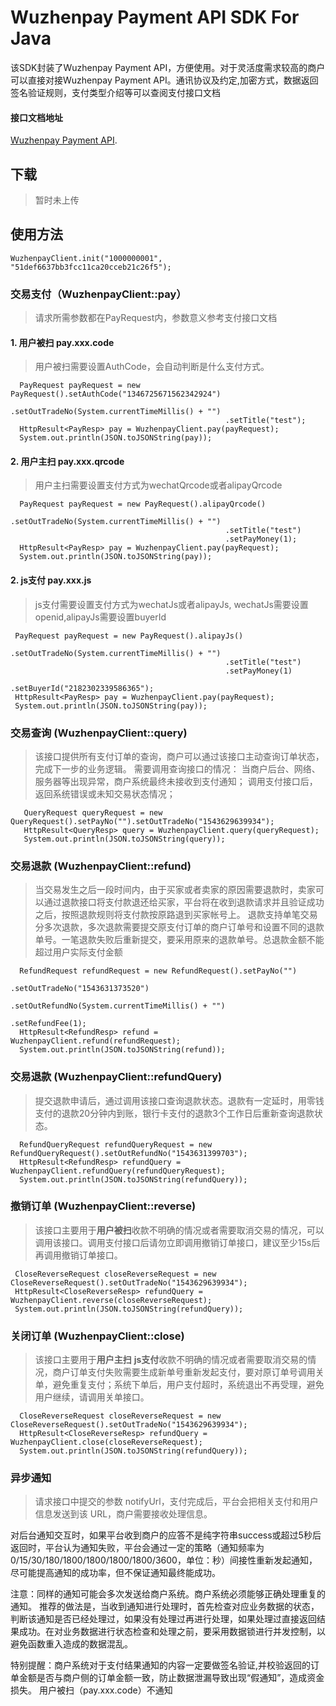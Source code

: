 # Wuzhenpay Payment API SDK For Java
该SDK封装了Wuzhenpay Payment API，方便使用。对于灵活度需求较高的商户可以直接对接Wuzhenpay Payment API。通讯协议及约定,加密方式，数据返回签名验证规则，支付类型介绍等可以查阅支付接口文档 
#### 接口文档地址
[Wuzhenpay Payment API](http://example.net/).


## 下载
> 暂时未上传

## 使用方法
``` 
WuzhenpayClient.init("1000000001", "51def6637bb3fcc11ca20cceb21c26f5");
```

### 交易支付（WuzhenpayClient::pay）
> 请求所需参数都在PayRequest内，参数意义参考支付接口文档

#### 1. 用户被扫 pay.xxx.code
> 用户被扫需要设置AuthCode，会自动判断是什么支付方式。
``` 
  PayRequest payRequest = new PayRequest().setAuthCode("1346725671562342924")
                                                .setOutTradeNo(System.currentTimeMillis() + "")
                                                .setTitle("test");
  HttpResult<PayResp> pay = WuzhenpayClient.pay(payRequest);
  System.out.println(JSON.toJSONString(pay));
``` 

#### 2. 用户主扫 pay.xxx.qrcode
> 用户主扫需要设置支付方式为wechatQrcode或者alipayQrcode
``` 
  PayRequest payRequest = new PayRequest().alipayQrcode()
                                                .setOutTradeNo(System.currentTimeMillis() + "")
                                                .setTitle("test")
                                                .setPayMoney(1);
  HttpResult<PayResp> pay = WuzhenpayClient.pay(payRequest);
  System.out.println(JSON.toJSONString(pay));
 ``` 

#### 2. js支付 pay.xxx.js
> js支付需要设置支付方式为wechatJs或者alipayJs, wechatJs需要设置openid,alipayJs需要设置buyerId
``` 
 PayRequest payRequest = new PayRequest().alipayJs()
                                                .setOutTradeNo(System.currentTimeMillis() + "")
                                                .setTitle("test")
                                                .setPayMoney(1)
                                                .setBuyerId("2182302339586365");
 HttpResult<PayResp> pay = WuzhenpayClient.pay(payRequest);
 System.out.println(JSON.toJSONString(pay));
 ``` 
 
 ### 交易查询 (WuzhenpayClient::query)
> 该接口提供所有支付订单的查询，商户可以通过该接口主动查询订单状态，完成下一步的业务逻辑。 需要调用查询接口的情况： 当商户后台、网络、服务器等出现异常，商户系统最终未接收到支付通知； 调用支付接口后，返回系统错误或未知交易状态情况；
``` 
   QueryRequest queryRequest = new QueryRequest().setPayNo("").setOutTradeNo("1543629639934");
   HttpResult<QueryResp> query = WuzhenpayClient.query(queryRequest);
   System.out.println(JSON.toJSONString(query));
``` 
 ### 交易退款 (WuzhenpayClient::refund)
 > 当交易发生之后一段时间内，由于买家或者卖家的原因需要退款时，卖家可以通过退款接口将支付款退还给买家，平台将在收到退款请求并且验证成功之后，按照退款规则将支付款按原路退到买家帐号上。 退款支持单笔交易分多次退款，多次退款需要提交原支付订单的商户订单号和设置不同的退款单号。一笔退款失败后重新提交，要采用原来的退款单号。总退款金额不能超过用户实际支付金额
 ``` 
   RefundRequest refundRequest = new RefundRequest().setPayNo("")
                                                         .setOutTradeNo("1543631373520")
                                                         .setOutRefundNo(System.currentTimeMillis() + "")
                                                         .setRefundFee(1);
   HttpResult<RefundResp> refund = WuzhenpayClient.refund(refundRequest);
   System.out.println(JSON.toJSONString(refund));
 ``` 

 ### 交易退款 (WuzhenpayClient::refundQuery)
 > 提交退款申请后，通过调用该接口查询退款状态。退款有一定延时，用零钱支付的退款20分钟内到账，银行卡支付的退款3个工作日后重新查询退款状态。
 ``` 
   RefundQueryRequest refundQueryRequest = new RefundQueryRequest().setOutRefundNo("1543631399703");
   HttpResult<RefundResp> refundQuery = WuzhenpayClient.refundQuery(refundQueryRequest);
   System.out.println(JSON.toJSONString(refundQuery));
 ``` 

 ### 撤销订单 (WuzhenpayClient::reverse)
 > 该接口主要用于**用户被扫**收款不明确的情况或者需要取消交易的情况，可以调用该接口。调用支付接口后请勿立即调用撤销订单接口，建议至少15s后再调用撤销订单接口。
 ``` 
  CloseReverseRequest closeReverseRequest = new CloseReverseRequest().setOutTradeNo("1543629639934");
  HttpResult<CloseReverseResp> refundQuery = WuzhenpayClient.reverse(closeReverseRequest);
  System.out.println(JSON.toJSONString(refundQuery));
 ``` 
 ### 关闭订单 (WuzhenpayClient::close)
 > 该接口主要用于**用户主扫** **js支付**收款不明确的情况或者需要取消交易的情况，商户订单支付失败需要生成新单号重新发起支付，要对原订单号调用关单，避免重复支付；系统下单后，用户支付超时，系统退出不再受理，避免用户继续，请调用关单接口。
 ``` 
   CloseReverseRequest closeReverseRequest = new CloseReverseRequest().setOutTradeNo("1543629639934");
   HttpResult<CloseReverseResp> refundQuery = WuzhenpayClient.close(closeReverseRequest);
   System.out.println(JSON.toJSONString(refundQuery));
 ``` 
 
 
  ### 异步通知
  > 请求接口中提交的参数 notifyUrl，支付完成后，平台会把相关支付和用户信息发送到该 URL，商户需要接收处理信息。

对后台通知交互时，如果平台收到商户的应答不是纯字符串success或超过5秒后返回时，平台认为通知失败，平台会通过一定的策略（通知频率为0/15/30/180/1800/1800/1800/1800/3600，单位：秒）间接性重新发起通知，尽可能提高通知的成功率，但不保证通知最终能成功。

注意：同样的通知可能会多次发送给商户系统。商户系统必须能够正确处理重复的通知。
推荐的做法是，当收到通知进行处理时，首先检查对应业务数据的状态，判断该通知是否已经处理过，如果没有处理过再进行处理，如果处理过直接返回结果成功。在对业务数据进行状态检查和处理之前，要采用数据锁进行并发控制，以避免函数重入造成的数据混乱。

特别提醒：商户系统对于支付结果通知的内容一定要做签名验证,并校验返回的订单金额是否与商户侧的订单金额一致，防止数据泄漏导致出现“假通知”，造成资金损失。
用户被扫（pay.xxx.code）不通知


